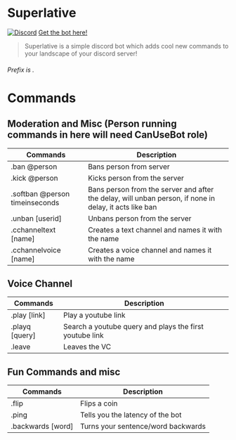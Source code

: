 # Superlative
[![Discord](https://discordapp.com/api/guilds/584404484772331521/widget.png)](https://discord.gg/Rnj6pDa)
[Get the bot here!](https://discordapp.com/oauth2/authorize?client_id=627602045322395690&scope=bot&permissions=8)
> Superlative is a simple discord bot which adds cool new commands to your landscape of your discord server!



###### Prefix is .


# Commands
## Moderation and Misc (Person running commands in here will need CanUseBot role)
Commands | Description
------------ | -------------
 .ban @person| Bans person from server
 .kick @person| Kicks person from the server
 .softban @person timeinseconds| Bans person from the server and after the delay, will unban person, if none in delay, it acts like ban
 .unban [userid]| Unbans person from the server
 .cchanneltext [name]| Creates a text channel and names it with the name
 .cchannelvoice [name]| Creates a voice channel and names it with the name
 
 ## Voice Channel
 Commands | Description
------------ | -------------
.play [link] | Play a youtube link
.playq [query]| Search a youtube query and plays the first youtube link
.leave | Leaves the VC

## Fun Commands and misc  
Commands | Description
------------ | -------------
.flip | Flips a coin 
.ping| Tells you the latency of the bot
.backwards [word]| Turns your sentence/word backwards


 

